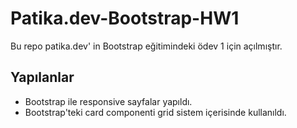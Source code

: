 # Patika.dev-Bootstrap-HW1

Bu repo patika.dev' in Bootstrap eğitimindeki ödev 1 için açılmıştır.

## Yapılanlar

- Bootstrap ile responsive sayfalar yapıldı.
- Bootstrap'teki card componenti grid sistem içerisinde kullanıldı.
